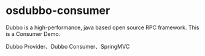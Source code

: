 # osdubbo-consumer
Dubbo is a high-performance, java based open source RPC framework. This is a Consumer Demo.

Dubbo Provider、Dubbo Consumer、SpringMVC
